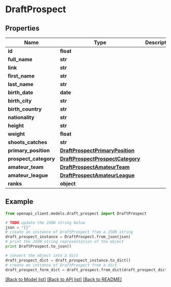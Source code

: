 # DraftProspect


## Properties

Name | Type | Description | Notes
------------ | ------------- | ------------- | -------------
**id** | **float** |  | [optional] 
**full_name** | **str** |  | [optional] 
**link** | **str** |  | [optional] 
**first_name** | **str** |  | [optional] 
**last_name** | **str** |  | [optional] 
**birth_date** | **date** |  | [optional] 
**birth_city** | **str** |  | [optional] 
**birth_country** | **str** |  | [optional] 
**nationality** | **str** |  | [optional] 
**height** | **str** |  | [optional] 
**weight** | **float** |  | [optional] 
**shoots_catches** | **str** |  | [optional] 
**primary_position** | [**DraftProspectPrimaryPosition**](DraftProspectPrimaryPosition.md) |  | [optional] 
**prospect_category** | [**DraftProspectProspectCategory**](DraftProspectProspectCategory.md) |  | [optional] 
**amateur_team** | [**DraftProspectAmateurTeam**](DraftProspectAmateurTeam.md) |  | [optional] 
**amateur_league** | [**DraftProspectAmateurLeague**](DraftProspectAmateurLeague.md) |  | [optional] 
**ranks** | **object** |  | [optional] 

## Example

```python
from openapi_client.models.draft_prospect import DraftProspect

# TODO update the JSON string below
json = "{}"
# create an instance of DraftProspect from a JSON string
draft_prospect_instance = DraftProspect.from_json(json)
# print the JSON string representation of the object
print DraftProspect.to_json()

# convert the object into a dict
draft_prospect_dict = draft_prospect_instance.to_dict()
# create an instance of DraftProspect from a dict
draft_prospect_form_dict = draft_prospect.from_dict(draft_prospect_dict)
```
[[Back to Model list]](../README.md#documentation-for-models) [[Back to API list]](../README.md#documentation-for-api-endpoints) [[Back to README]](../README.md)


